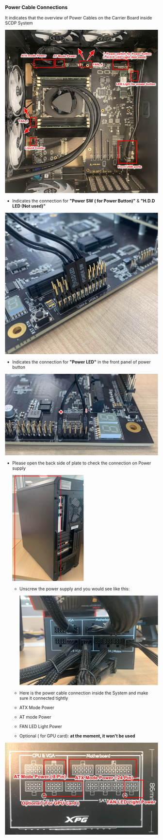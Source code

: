 ### Power Cable Connections 

It indicates that the overview of Power Cables on the Carrier Board inside SCDP System



![image-20210830163753255](PowerCableConnection.assets/image-20210830163753255.png)





- Indicates the connection for **"Power SW ( for Power Button)"** & **"H.D.D LED (Not used)"** 

![](PowerCableConnection.assets/image-20210830163929791.png)



- Indicates the connection for **"Power LED"** in the front panel of power button

![image-20210830164506285](PowerCableConnection.assets/image-20210830164506285.png)



- Please open the back side of plate to check the connection on Power supply

  <img src="PowerCableConnection.assets/image-20210830164921324.png" alt="image-20210830164921324" style="zoom:50%;" />

  

  - Unscrew the power supply and you would see like this:

    ![image-20210830170310600](PowerCableConnection.assets/image-20210830170310600.png)

  -  Here is the power cable connection inside the System and make sure it connected tightly

    - ATX Mode Power 
    - AT mode Power
    - FAN LED Light Power
    - Optional ( for GPU card): **at the moment, it won't be used**

![image-20210830165908496](PowerCableConnection.assets/image-20210830165908496.png)